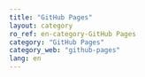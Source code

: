 ```yaml
---
title: "GitHub Pages"
layout: category
ro_ref: en-category-GitHub Pages
category: "GitHub Pages"
category_web: "github-pages"
lang: en
---
```

